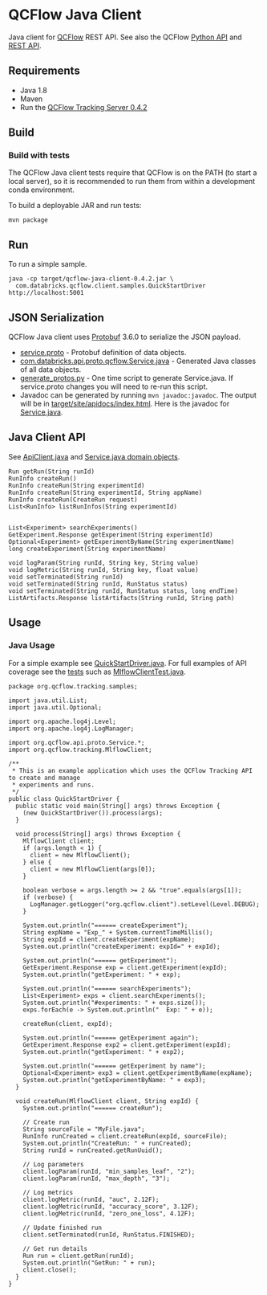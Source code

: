# QCFlow Java Client

Java client for [QCFlow](https://qcflow.org) REST API.
See also the QCFlow [Python API](https://qcflow.org/docs/latest/python_api/index.html)
and [REST API](https://qcflow.org/docs/latest/rest-api.html).

## Requirements

- Java 1.8
- Maven
- Run the [QCFlow Tracking Server 0.4.2](https://qcflow.org/docs/latest/tracking.html#running-a-tracking-server)

## Build

### Build with tests

The QCFlow Java client tests require that QCFlow is on the PATH (to start a local server),
so it is recommended to run them from within a development conda environment.

To build a deployable JAR and run tests:

```
mvn package
```

## Run

To run a simple sample.

```
java -cp target/qcflow-java-client-0.4.2.jar \
  com.databricks.qcflow.client.samples.QuickStartDriver http://localhost:5001
```

## JSON Serialization

QCFlow Java client uses [Protobuf](https://developers.google.com/protocol-buffers/) 3.6.0 to serialize the JSON payload.

- [service.proto](../qcflow/protos/service.proto) - Protobuf definition of data objects.
- [com.databricks.api.proto.qcflow.Service.java](src/main/java/com/databricks/api/proto/qcflow/Service.java) - Generated Java classes of all data objects.
- [generate_protos.py](generate_protos.py) - One time script to generate Service.java. If service.proto changes you will need to re-run this script.
- Javadoc can be generated by running `mvn javadoc:javadoc`. The output will be in [target/site/apidocs/index.html](target/site/apidocs/index.html).
  Here is the javadoc for [Service.java](target/site/apidocs/com/databricks/api/proto/qcflow/Service.html).

## Java Client API

See [ApiClient.java](src/main/java/org/qcflow/client/ApiClient.java)
and [Service.java domain objects](src/main/java/org/qcflow/api/proto/qcflow/Service.java).

```
Run getRun(String runId)
RunInfo createRun()
RunInfo createRun(String experimentId)
RunInfo createRun(String experimentId, String appName)
RunInfo createRun(CreateRun request)
List<RunInfo> listRunInfos(String experimentId)


List<Experiment> searchExperiments()
GetExperiment.Response getExperiment(String experimentId)
Optional<Experiment> getExperimentByName(String experimentName)
long createExperiment(String experimentName)

void logParam(String runId, String key, String value)
void logMetric(String runId, String key, float value)
void setTerminated(String runId)
void setTerminated(String runId, RunStatus status)
void setTerminated(String runId, RunStatus status, long endTime)
ListArtifacts.Response listArtifacts(String runId, String path)
```

## Usage

### Java Usage

For a simple example see [QuickStartDriver.java](src/main/java/org/qcflow/tracking/samples/QuickStartDriver.java).
For full examples of API coverage see the [tests](src/test/java/org/qcflow/tracking) such as [MlflowClientTest.java](src/test/java/org/qcflow/tracking/MlflowClientTest.java).

```
package org.qcflow.tracking.samples;

import java.util.List;
import java.util.Optional;

import org.apache.log4j.Level;
import org.apache.log4j.LogManager;

import org.qcflow.api.proto.Service.*;
import org.qcflow.tracking.MlflowClient;

/**
 * This is an example application which uses the QCFlow Tracking API to create and manage
 * experiments and runs.
 */
public class QuickStartDriver {
  public static void main(String[] args) throws Exception {
    (new QuickStartDriver()).process(args);
  }

  void process(String[] args) throws Exception {
    MlflowClient client;
    if (args.length < 1) {
      client = new MlflowClient();
    } else {
      client = new MlflowClient(args[0]);
    }

    boolean verbose = args.length >= 2 && "true".equals(args[1]);
    if (verbose) {
      LogManager.getLogger("org.qcflow.client").setLevel(Level.DEBUG);
    }

    System.out.println("====== createExperiment");
    String expName = "Exp_" + System.currentTimeMillis();
    String expId = client.createExperiment(expName);
    System.out.println("createExperiment: expId=" + expId);

    System.out.println("====== getExperiment");
    GetExperiment.Response exp = client.getExperiment(expId);
    System.out.println("getExperiment: " + exp);

    System.out.println("====== searchExperiments");
    List<Experiment> exps = client.searchExperiments();
    System.out.println("#experiments: " + exps.size());
    exps.forEach(e -> System.out.println("  Exp: " + e));

    createRun(client, expId);

    System.out.println("====== getExperiment again");
    GetExperiment.Response exp2 = client.getExperiment(expId);
    System.out.println("getExperiment: " + exp2);

    System.out.println("====== getExperiment by name");
    Optional<Experiment> exp3 = client.getExperimentByName(expName);
    System.out.println("getExperimentByName: " + exp3);
  }

  void createRun(MlflowClient client, String expId) {
    System.out.println("====== createRun");

    // Create run
    String sourceFile = "MyFile.java";
    RunInfo runCreated = client.createRun(expId, sourceFile);
    System.out.println("CreateRun: " + runCreated);
    String runId = runCreated.getRunUuid();

    // Log parameters
    client.logParam(runId, "min_samples_leaf", "2");
    client.logParam(runId, "max_depth", "3");

    // Log metrics
    client.logMetric(runId, "auc", 2.12F);
    client.logMetric(runId, "accuracy_score", 3.12F);
    client.logMetric(runId, "zero_one_loss", 4.12F);

    // Update finished run
    client.setTerminated(runId, RunStatus.FINISHED);

    // Get run details
    Run run = client.getRun(runId);
    System.out.println("GetRun: " + run);
    client.close();
  }
}
```
